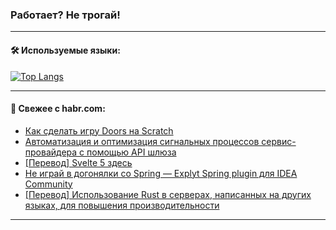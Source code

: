 ### Работает? Не трогай!

---
<!--
#### 🛠️ Technical stack:

![Java](https://img.shields.io/badge/Java-informational?logo=Oracle&style=flat&logoColor=white&color=FF4500)
![Kotlin](https://img.shields.io/badge/Kotlin-informational?logo=Kotlin&style=flat&logoColor=white&color=774D97)
![TS](https://img.shields.io/badge/TypeScript-informational?logo=typeScript&style=flat&logoColor=black&color=017acc)
![Python](https://img.shields.io/badge/Python-informational?logo=Python&style=flat&logoColor=black&color=ffdd54) <br>
![Spring](https://img.shields.io/badge/Spring-informational?logo=Spring&style=flat&logoColor=white&color=6DB33F) 
![SpringBoot](https://img.shields.io/badge/SpringBoot-informational?logo=SpringBoot&style=flat&logoColor=white&color=6DB33F)
![Nest](https://img.shields.io/badge/NestJS-informational?logo=NestJS&style=flat&logoColor=white&color=E0234E) 
![NodeJS](https://img.shields.io/badge/NodeJS-informational?logo=node.js&style=flat&logoColor=white&color=70A760)<br>
![PostgreSQL](https://img.shields.io/badge/PostgreSQL-informational?logo=PostgreSQL&style=flat&logoColor=white&color=DAA520)
![MongoDB](https://img.shields.io/badge/MongoDB-informational?logo=MongoDB&style=flat&logoColor=white&color=870000)
![Apache](https://img.shields.io/badge/Apache-informational?logo=apache&style=flat&logoColor=white&color=f74e28)

___ 
-->

#### 🛠️ Используемые языки:

[![Top Langs](https://github-readme-stats-82jvfl3w3-advtsettinggmailcoms-projects.vercel.app/api/top-langs/?username=zloylis&langs_count=10&hide_title=true&title_color=e6edf3&size_weight=0.5&count_weight=0.5&layout=compact&hide_progress=true&hide_border=true&theme=dracula)](https://github.com/zloylis)

<!---


####  :octocat:&nbsp;&nbsp; Статистика:

![GitHub stats](https://github-readme-stats-u2qms2cxw-advtsettinggmailcoms-projects.vercel.app/api?username=zloylis&show_icons=true&hide_border=true&theme=dracula&title_color=e6edf3&include_all_commits=true&count_private=true&hide_rank=false&hide_title=true&rank_icon=github)
-->
---

#### 💬 Свежее с habr.com:

<!-- BLOG-POST-LIST:START -->
- [Как сделать игру Doors на Scratch](https://habr.com/ru/companies/pixel_study/articles/854520/?utm_source=habrahabr&utm_medium=rss&utm_campaign=854520)
- [Автоматизация и оптимизация сигнальных процессов сервис-провайдера с помощью API шлюза](https://habr.com/ru/articles/854490/?utm_source=habrahabr&utm_medium=rss&utm_campaign=854490)
- [[Перевод] Svelte 5 здесь](https://habr.com/ru/articles/854480/?utm_source=habrahabr&utm_medium=rss&utm_campaign=854480)
- [Не играй в догонялки со Spring — Explyt Spring plugin для IDEA Community](https://habr.com/ru/companies/explyt/articles/854304/?utm_source=habrahabr&utm_medium=rss&utm_campaign=854304)
- [[Перевод] Использование Rust в серверах, написанных на других языках, для повышения производительности](https://habr.com/ru/companies/beget/articles/854458/?utm_source=habrahabr&utm_medium=rss&utm_campaign=854458)
<!-- BLOG-POST-LIST:END -->

---
